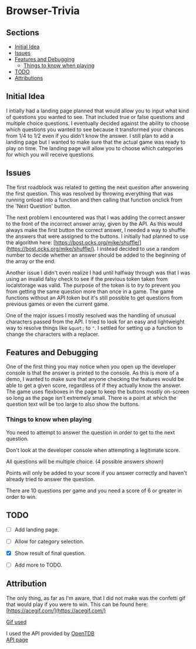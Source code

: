 # Browser-Trivia

## Sections
* [Initial Idea](#initial-idea)<br>
* [Issues](#issues)<br>
* [Features and Debugging](#features-and-debugging)<br>
  * [Things to know when playing](#things-to-know-when-playing)<br>
* [TODO](#todo)
* [Attributions](#attribution)


## Initial Idea
I intially had a landing page planned that would allow you to input what kind of questions you wanted to see.
That included true or false questions and multiple choice questions. I eventually decided against the ability to choose which questions you wanted to see because it transformed your chances from 1/4 to 1/2 even if you didn't know the answer.
I still plan to add a landing page but I wanted to make sure that the actual game was ready to play on time. The landing page will allow you to choose which categories for which you will receive questions.

## Issues
The first roadblock was related to getting the next question after answering the first question. This was resolved by throwing everything that was running onload into a function and then calling that function onclick from the 'Next Question' button.

The next problem I encountered was that I was adding the correct answer to the front of the incorrect answer array, given by the API. As this would always make the first button the correct answer, I needed a way to shuffle the answers that were assigned to the buttons.
I initially had planned to use the algorithm here: [https://bost.ocks.org/mike/shuffle/](https://bost.ocks.org/mike/shuffle/).
I instead decided to use a random number to decide whether an answer should be added to the beginning of the array or the end.

Another issue I didn't even realize I had until halfway through was that I was using an invalid falsy check to see if the previous token taken from localstorage was valid. The purpose of the token is to *try* to prevent you from getting the same question more than once in a game.
The game functions without an API token but it's still possible to get questions from previous games or even the current game.

One of the major issues I mostly resolved was the handling of unusual characters passed from the API. I tried to look for an easy and lightweight way to resolve things like `&quot;` to `"`.
I settled for setting up a function to change the characters with a replacer.

## Features and Debugging
One of the first thing you may notice when you open up the developer console is that the answer is printed to the console. As this is more of a demo, I wanted to make sure that anyone checking the features would be able to get a given score, regardless of if they actually know the answer.
The game uses flexboxes in the page to keep the buttons mostly on-screen so long as the page isn't extremely small. There is a point at which the question text will be too large to also show the buttons.

### Things to know when playing
You need to attempt to answer the question in order to get to the next question.

Don't look at the developer console when attempting a legitimate score.

All questions will be multiple choice. (4 possible answers shown)

Points will only be added to your score if you answer correctly and haven't already tried to answer the question.

There are 10 questions per game and you need a score of 6 or greater in order to win.

## TODO
- [ ] Add landing page.
- [ ] Allow for category selection.
- [x] Show result of final question.
- [ ] Add more to TODO.



## Attribution
The only thing, as far as I'm aware, that I did not make was the confetti gif that would play if you were to win. This can be found here:
[https://acegif.com/](https://acegif.com/)

[Gif used](https://acegif.com/wp-content/gif/confetti-40.gif)

I used the API provided by [OpenTDB](https://opentdb.com/)<br>
[API page](https://opentdb.com/api_config.php)
